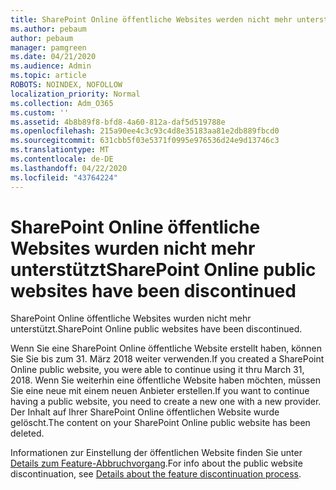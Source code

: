 ```yaml
---
title: SharePoint Online öffentliche Websites werden nicht mehr unterstützt
ms.author: pebaum
author: pebaum
manager: pamgreen
ms.date: 04/21/2020
ms.audience: Admin
ms.topic: article
ROBOTS: NOINDEX, NOFOLLOW
localization_priority: Normal
ms.collection: Adm_O365
ms.custom: ''
ms.assetid: 4b8b89f8-bfd8-4a60-812a-daf5d519788e
ms.openlocfilehash: 215a90ee4c3c93c4d8e35183aa81e2db889fbcd0
ms.sourcegitcommit: 631cbb5f03e5371f0995e976536d24e9d13746c3
ms.translationtype: MT
ms.contentlocale: de-DE
ms.lasthandoff: 04/22/2020
ms.locfileid: "43764224"
---
```

# <a name="sharepoint-online-public-websites-have-been-discontinued"></a><span data-ttu-id="8cb16-102">SharePoint Online öffentliche Websites wurden nicht mehr unterstützt</span><span class="sxs-lookup"><span data-stu-id="8cb16-102">SharePoint Online public websites have been discontinued</span></span>

<span data-ttu-id="8cb16-103">SharePoint Online öffentliche Websites wurden nicht mehr unterstützt.</span><span class="sxs-lookup"><span data-stu-id="8cb16-103">SharePoint Online public websites have been discontinued.</span></span>

<span data-ttu-id="8cb16-104">Wenn Sie eine SharePoint Online öffentliche Website erstellt haben, können Sie Sie bis zum 31. März 2018 weiter verwenden.</span><span class="sxs-lookup"><span data-stu-id="8cb16-104">If you created a SharePoint Online public website, you were able to continue using it thru March 31, 2018.</span></span> <span data-ttu-id="8cb16-105">Wenn Sie weiterhin eine öffentliche Website haben möchten, müssen Sie eine neue mit einem neuen Anbieter erstellen.</span><span class="sxs-lookup"><span data-stu-id="8cb16-105">If you want to continue having a public website, you need to create a new one with a new provider.</span></span> <span data-ttu-id="8cb16-106">Der Inhalt auf Ihrer SharePoint Online öffentlichen Website wurde gelöscht.</span><span class="sxs-lookup"><span data-stu-id="8cb16-106">The content on your SharePoint Online public website has been deleted.</span></span>

<span data-ttu-id="8cb16-107">Informationen zur Einstellung der öffentlichen Website finden Sie unter [Details zum Feature-Abbruchvorgang](https://go.microsoft.com/fwlink/?linkid=866980).</span><span class="sxs-lookup"><span data-stu-id="8cb16-107">For info about the public website discontinuation, see [Details about the feature discontinuation process](https://go.microsoft.com/fwlink/?linkid=866980).</span></span>
